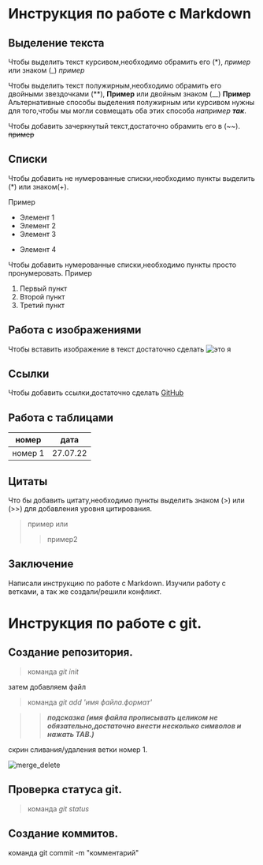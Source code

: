 # Инструкция по работе с Markdown

## Выделение текста 

Чтобы выделить текст курсивом,необходимо обрамить его (*), *пример* или знаком (_) _пример_

Чтобы выделить текст полужирным,необходимо обрамить его двойными звездочками (**), **Пример** или двойным знаком (__)
__Пример__
Альтернативные способы выделения полужирным или курсивом нужны для того,чтобы мы могли совмещать оба этих способа _например **так**_. 

Чтобы добавить зачеркнутый текст,достаточно обрамить его в (~~). ~~пример~~
## Списки 
Чтобы добавить не нумерованные списки,необходимо пункты выделить (*) или знаком(+).
 
 Пример
* Элемент 1
* Элемент 2
* Элемент 3
+ Элемент 4

Чтобы добавить нумерованные списки,необходимо пункты просто пронумеровать.
Пример
1. Первый пункт 
2. Второй пункт 
3. Третий пункт  

## Работа с изображениями 

Чтобы вставить изображение в текст достаточно сделать ![это я](Alexei_V.jpg)

## Ссылки 

Чтобы добавить ссылки,достаточно сделать [GitHub](https://github.com/Alexei0915) 

## Работа с таблицами 

  номер | дата
 -------|--------
номер 1 | 27.07.22 

## Цитаты 

Что бы добавить цитату,необходимо пункты выделить знаком (>) или (>>) для добавления уровня цитирования.

> пример
или
>> пример2

## Заключение 
Написали инструкцию по работе с Markdown.
Изучили работу с ветками, а так же создали/решили конфликт.

# Инструкция по работе с git.

## Создание репозитория. 


> команда _git init_

затем добавляем файл 

> команда _git add 'имя файла.формат'_

>> **_подсказка (имя файла прописывать целиком не обязательно,достаточно внести несколько символов и нажать TAB.)_**

скрин сливания/удаления  ветки номер 1.

![merge_delete](merge_delete.png)

## Проверка статуса git.

>команда _git status_ 

## Создание коммитов.
команда git commit -m "комментарий" 